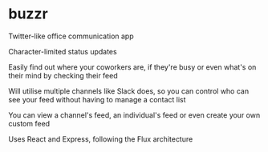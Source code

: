 # buzzr
Twitter-like office communication app

Character-limited status updates

Easily find out where your coworkers are, if they're busy or even what's on their mind by checking their feed

Will utilise multiple channels like Slack does, so you can control who can see your feed without having to manage a contact list

You can view a channel's feed, an individual's feed or even create your own custom feed

Uses React and Express, following the Flux architecture